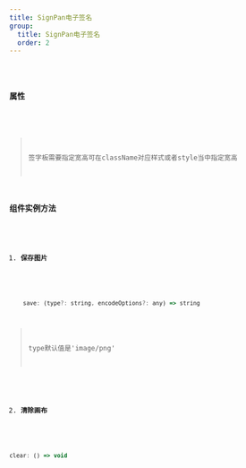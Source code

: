 ```yaml
---
title: SignPan电子签名
group:
  title: SignPan电子签名
  order: 2
---
```

<code src="../../docs/.demos/signpan/index.tsx" />

### 属性
<API hideTitle></API>

> 签字板需要指定宽高可在<Badge>className</Badge>对应样式或者<Badge>style</Badge>当中指定宽高

### 组件实例方法

1. #### 保存图片
``` js
    save: (type?: string, encodeOptions?: any) => string
```
> type默认值是'image/png'

2. #### 清除画布
``` js
clear: () => void
```
